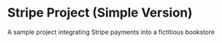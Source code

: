 # Stripe Project (Simple Version)

A sample project integrating Stripe payments into a fictitious bookstore
